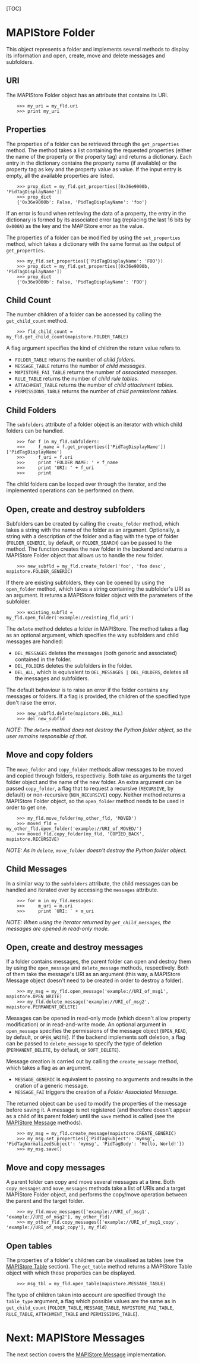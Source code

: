 [TOC]

# MAPIStore Folder #

This object represents a folder and implements several methods to display its information and open, create, move and delete  messages and subfolders.

## URI ##

The MAPIStore Folder object has an attribute that contains its URI.

        >>> my_uri = my_fld.uri
        >>> print my_uri

## Properties ##

The properties of a folder can be retrieved through the `get_properties` method. The method takes a list containing the requested properties (either the name of the property or the property tag) and returns a dictionary.
Each entry in the dictionary contains the property name (if available) or the property tag as key and the property value as value.
If the input entry is empty, all the available properties are listed.

        >>> prop_dict = my_fld.get_properties([0x36e9000b, 'PidTagDisplayName'])
        >>> prop_dict
        {'0x36e9000b': False, 'PidTagDisplayName': 'foo'}

If an error is found when retrieving the data of a property, the entry in the dictionary is formed by its associated error tag (replacing the last 16 bits by `0x000A`) as the key and the MAPIStore error as the value.

The properties of a folder can be modified by using the `set_properties` method, which takes a dictionary with the same format as the output of `get_properties`.

        >>> my_fld.set_properties({'PidTagDisplayName': 'FOO'})
        >>> prop_dict = my_fld.get_properties([0x36e9000b, 'PidTagDisplayName'])
        >>> prop_dict
        {'0x36e9000b': False, 'PidTagDisplayName': 'FOO'}
 
## Child Count ##

The number children of a folder can be accessed by calling the `get_child_count` method.

        >>> fld_child_count = my_fld.get_child_count(mapistore.FOLDER_TABLE)

A flag argument specifies the kind of children the return value refers to.

 - `FOLDER_TABLE` returns the number of *child folders*.
 - `MESSAGE_TABLE` returns the number of *child messages*.
 - `MAPISTORE_FAI_TABLE` returns the number of *associated messages*.
 - `RULE_TABLE` returns the number of *child rule tables*.
 - `ATTACHMENT_TABLE` returns the number of *child attachment tables*.
 - `PERMISSIONS_TABLE` returns the number of *child permissions tables*.

## Child Folders  ##

The `subfolders` attribute of a folder object is an iterator with which child folders can be handled.

        >>> for f in my_fld.subfolders:
        >>>     f_name = f.get_properties(['PidTagDisplayName'])['PidTagDisplayName'] 
        >>>     f_uri = f.uri 
        >>>     print 'FOLDER NAME: ' + f_name
        >>>     print 'URI: ' + f_uri
        >>>     print
 
The child folders can be looped over through the iterator, and the implemented operations can be performed on them.

## Open, create and destroy subfolders ##

Subfolders can be created by calling the `create_folder` method, which takes a string with the name of the folder as an argument.
Optionally, a string with a description of the folder and a flag with the type of folder (`FOLDER_GENERIC`, by default, or `FOLDER_SEARCH`) can be passed to the method.
The function creates the new folder in the backend and returns a MAPIStore Folder object that allows us to handle the new folder.

        >>> new_subfld = my_fld.create_folder('foo', 'foo desc', mapistore.FOLDER_GENERIC)

If there are existing subfolders, they can be opened by using the `open_folder` method, which takes a string containing the subfolder's URI as an argument. It returns a MAPIStore folder object with the parameters of the subfolder.

        >>> existing_subfld = my_fld.open_folder('example://existing_fld_uri')

The `delete` method deletes a folder in MAPIStore. The method takes a flag as an optional argument, which specifies the way subfolders and child messages are handled:

 - `DEL_MESSAGES` deletes the messages (both generic and associated) contained in the folder.
 - `DEL_FOLDERS` deletes the subfolders in the folder.
 - `DEL_ALL`, which is equivalent to `DEL_MESSAGES | DEL_FOLDERS`, deletes all the messages and subfolders.

The default behaviour is to raise an error if the folder contains any messages or folders. If a flag is provided, the children of the specified type don't raise the error. 

        >>> new_subfld.delete(mapistore.DEL_ALL)
        >>> del new_subfld

*NOTE: The `delete` method does not destroy the Python folder object, so the user remains responsible of that.*

## Move and copy folders ##

The `move_folder` and `copy_folder` methods allow messages to be moved and copied through folders, respectively. Both take as arguments the target folder object and the name of the new folder.
An extra argument can be passed `copy_folder`, a flag that to request a recursive (`RECURSIVE`, by default) or non-recursive (`NON_RECURSIVE`) copy.
Neither method returns a MAPIStore Folder object, so the `open_folder` method needs to be used in order to get one.

        >>> my_fld.move_folder(my_other_fld, 'MOVED')
        >>> moved_fld = my_other_fld.open_folder('example://URI_of_MOVED/')
        >>> moved_fld.copy_folder(my_fld, 'COPIED_BACK', mapistore.RECURSIVE)

*NOTE: As in `delete`, `move_folder` doesn't destroy the Python folder object.*

## Child Messages ##

In a similar way to the `subfolders` attribute, the child messages can be handled and iterated over by accessing the `messages` attribute.

        >>> for m in my_fld.messages:
        >>>     m_uri = m.uri
        >>>     print `URI: ` + m_uri

*NOTE: When using the iterator returned by `get_child_messages`, the messages are opened in read-only mode.*

## Open, create and destroy messages ##

If a folder contains messages, the parent folder can open and destroy them by using the `open_message` and `delete_message` methods, respectively.
Both of them take the message's URI as an argument (this way, a MAPIStore Message object doesn't need to be created in order to destroy a folder).

        >>> my_msg = my_fld.open_message('example://URI_of_msg1', mapistore.OPEN_WRITE)
        >>> my_fld.delete_message('example://URI_of_msg2', mapistore.PERMANENT_DELETE)

Messages can be opened in read-only mode (which doesn't allow property modification) or in read-and-write mode. An optional argument in `open_message` specifies the permissions of the message object (`OPEN_READ`, by default, or `OPEN_WRITE`).
If the backend implements soft deletion, a flag can be passed to `delete_message` to specify the type of deletion (`PERMANENT_DELETE`, by default, or `SOFT_DELETE`).

Message creation is carried out by calling the `create_message` method, which takes a flag as an argument. 

 - `MESSAGE_GENERIC` is equivalent to passing no arguments and results in the cration of a generic message.
 - `MESSAGE_FAI` triggers the creation of a *Folder Associated Message*.

The returned object can be used to modify the properties of the message before saving it. A message is not registered (and therefore doesn't appear as a child of its parent folder) until the `save` method is called (see the [MAPIStore Message](mapistoremsg.html) methods).

        >>> my_msg = my_fld.create_message(mapistore.CREATE_GENERIC)
        >>> my_msg.set_properties({'PidTagSubject': 'mymsg', 'PidTagNormalizedSubject': 'mymsg', 'PidTagBody': 'Hello, World!'})
        >>> my_msg.save()

## Move and copy messages #

A parent folder can copy and move several messages at a time. Both `copy_messages` and `move_messages` methods take a list of URIs and a target MAPIStore Folder object, and performs the copy/move operation between the parent and the target folder.

        >>> my_fld.move_messages(['example://URI_of_msg1', 'example://URI_of_msg2'], my_other_fld)
        >>> my_other_fld.copy_messages(['example://URI_of_msg1_copy', 'example://URI_of_msg2_copy'], my_fld)

## Open tables ##

The properties of a folder's children can be visualised as tables (see the [MAPIStore Table](mapistoretbl.html) section).
The `get_table` method returns a MAPIStore Table object with which these properties can be displayed.

        >>> msg_tbl = my_fld.open_table(mapistore.MESSAGE_TABLE)

The type of children taken into account are specified through the `table_type` argument, a flag which possible values are the same as in `get_child_count` (`FOLDER_TABLE`, `MESSAGE_TABLE`, `MAPISTORE_FAI_TABLE`, `RULE_TABLE`, `ATTACHMENT_TABLE` and `PERMISSIONS_TABLE`).

# Next: MAPIStore Messages #

The next section covers the [MAPIStore Message](mapistoremsg.html) implementation.
